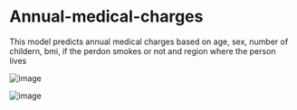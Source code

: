 # Annual-medical-charges
This model predicts annual medical charges based on age, sex, number of childern, bmi, if the perdon smokes or not and region where the person lives

![image](https://user-images.githubusercontent.com/79584438/200293213-70f25370-08eb-491f-bdb2-1b92f1707ca6.png)


![image](https://user-images.githubusercontent.com/79584438/200293282-976c5cb2-7c4b-4cfb-a24e-39b275e5b217.png)

